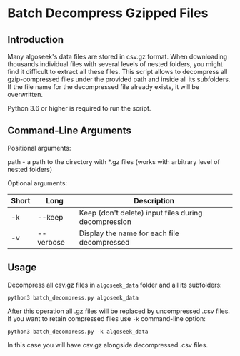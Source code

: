 # Batch Decompress Gzipped Files

## Introduction

Many algoseek's data files are stored in csv.gz format.
When downloading thousands individual files with several levels of nested folders,
you might find it difficult to extract all these files. 
This script allows to decompress all gzip-compressed files under the provided path and inside all its subfolders.
If the file name for the decompressed file already exists, it will be overwritten.

Python 3.6 or higher is required to run the script.

## Command-Line Arguments

Positional arguments:

path - a path to the directory with *.gz files (works with arbitrary level of nested folders)

Optional arguments:

| Short | Long           | Description                                                 |
| ----- | -------------- | ----------------------------------------------------------- |
| -k    |  --keep        | Keep (don't delete) input files during decompression        |
| -v    |  --verbose     | Display the name for each file decompressed                 |

## Usage

Decompress all csv.gz files in `algoseek_data` folder and all its subfolders:
```
python3 batch_decompress.py algoseek_data
```
After this operation all .gz files will be replaced by uncompressed .csv files.
If you want to retain compressed files use `-k` command-line option:
```
python3 batch_decompress.py -k algoseek_data
```
In this case you will have csv.gz alongside decompressed .csv files.
